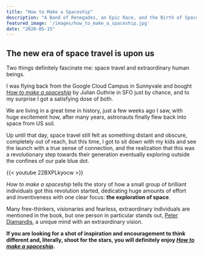 ```yaml
---
title: "How to Make a Spaceship"
description: "A Band of Renegades, an Epic Race, and the Birth of Spaceflight"
featured_image: '/images/how_to_make_a_spaceship.jpg'
date: "2020-05-15"
---
```

## The new era of space travel is upon us

Two things definitely fascinate me: space travel and extraordinary human beings.

I was flying back from the Google Cloud Campus in Sunnyvale and bought [_How to make a spaceship_](https://amzn.to/3envQkz) by Julian Guthrie in SFO just by chance, and to my surprise I got a satisfying dose of both.

We are living in a great time in history, just a few weeks ago I saw, with huge excitement how, after many years, astronauts finally flew back into space from US soil. 

Up until that day, space travel still felt as something distant and obscure, completely out of reach, but this time, I got to sit down with my kids and see the launch with a true sense of connection, and the realization that this was a revolutionary step towards their generation eventually exploring outside the confines of our pale blue dot.

{{< youtube 22BXPLkyocw >}}

_How to make a spaceship_ tells the story of how a small group of brilliant individuals got this revolution started, dedicating huge amounts of effort and inventiveness with one clear focus: **the exploration of space**.

Many free-thinkers, visionaries and fearless, extraordinary individuals are mentioned in the book, but one person in particular stands out, [Peter Diamandis](https://en.wikipedia.org/wiki/Peter_Diamandis), a unique mind with an extraordinary vision.

**If you are looking for a shot of inspiration and encouragement to think different and, literally, shoot for the stars, you will definitely enjoy [_How to make a spaceship_](https://amzn.to/3envQkz).**